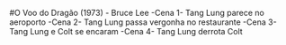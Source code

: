 #O Voo do Dragão (1973) - Bruce Lee
-Cena 1- Tang Lung parece no aeroporto
-Cena 2- Tang Lung passa vergonha no restaurante
-Cena 3- Tang Lung e Colt se encaram
-Cena 4- Tang Lung derrota Colt
